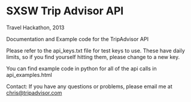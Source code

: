 SXSW Trip Advisor API
====
Travel Hackathon, 2013

Documentation and Example code for the TripAdvisor API

Please refer to the api_keys.txt file for test keys to use.  These have daily limits, so if you find yourself hitting them, please change to a new key.

You can find example code in python for all of the api calls in api_examples.html

Contact:
If you have any questions or problems, please email me at chris@tripadvisor.com